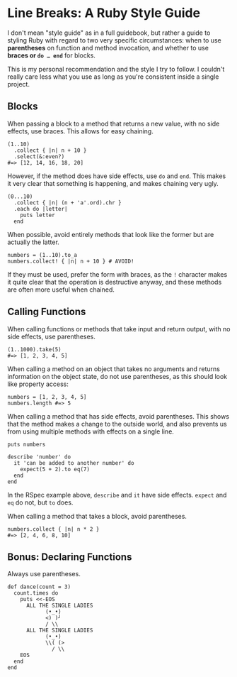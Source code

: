 # Line Breaks: A Ruby Style Guide

I don't mean "style guide" as in a full guidebook, but rather a guide to styling Ruby with regard to two very specific circumstances: when to use **parentheses** on function and method invocation, and whether to use **braces or `do … end`** for blocks.

This is my personal recommendation and the style I try to follow. I couldn't really care less what you use as long as you're consistent inside a single project.

## Blocks

When passing a block to a method that returns a new value, with no side effects, use braces. This allows for easy chaining.

    (1..10)
      .collect { |n| n + 10 }
      .select(&:even?)
    #=> [12, 14, 16, 18, 20]

However, if the method does have side effects, use `do` and `end`. This makes it very clear that something is happening, and makes chaining very ugly.

    (0...10)
      .collect { |n| (n + 'a'.ord).chr }
      .each do |letter|
        puts letter
      end

When possible, avoid entirely methods that look like the former but are actually the latter.

    numbers = (1..10).to_a
    numbers.collect! { |n| n + 10 } # AVOID!

If they must be used, prefer the form with braces, as the `!` character makes it quite clear that the operation is destructive anyway, and these methods are often more useful when chained.

## Calling Functions

When calling functions or methods that take input and return output, with no side effects, use parentheses.

    (1..1000).take(5)
    #=> [1, 2, 3, 4, 5]

When calling a method on an object that takes no arguments and returns information on the object state, do not use parentheses, as this should look like property access:

    numbers = [1, 2, 3, 4, 5]
    numbers.length #=> 5

When calling a method that has side effects, avoid parentheses. This shows that the method makes a change to the outside world, and also prevents us from using multiple methods with effects on a single line.

    puts numbers

    describe 'number' do
      it 'can be added to another number' do
        expect(5 + 2).to eq(7)
      end
    end

In the RSpec example above, `describe` and `it` have side effects. `expect` and `eq` do not, but `to` does.

When calling a method that takes a block, avoid parentheses.

    numbers.collect { |n| n * 2 }
    #=> [2, 4, 6, 8, 10]

## Bonus: Declaring Functions

Always use parentheses.

    def dance(count = 3)
      count.times do
        puts <<-EOS
          ALL THE SINGLE LADIES
                (•_•)
                <) )╯
                / \\
          ALL THE SINGLE LADIES
                (•_•)
                \\( (>
                  / \\
        EOS
      end
    end
